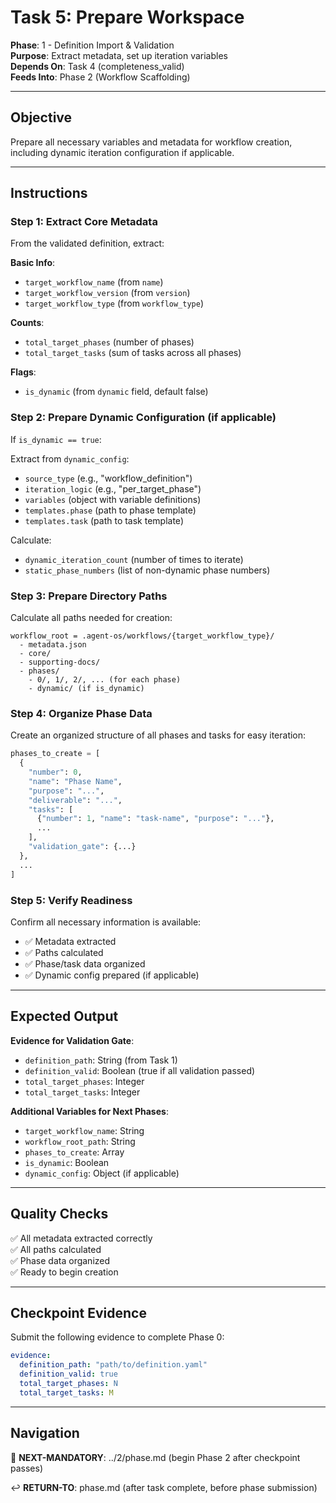 # Task 5: Prepare Workspace

**Phase**: 1 - Definition Import & Validation  
**Purpose**: Extract metadata, set up iteration variables  
**Depends On**: Task 4 (completeness_valid)  
**Feeds Into**: Phase 2 (Workflow Scaffolding)

---

## Objective

Prepare all necessary variables and metadata for workflow creation, including dynamic iteration configuration if applicable.

---

## Instructions

### Step 1: Extract Core Metadata

From the validated definition, extract:

**Basic Info**:
- `target_workflow_name` (from `name`)
- `target_workflow_version` (from `version`)
- `target_workflow_type` (from `workflow_type`)

**Counts**:
- `total_target_phases` (number of phases)
- `total_target_tasks` (sum of tasks across all phases)

**Flags**:
- `is_dynamic` (from `dynamic` field, default false)

### Step 2: Prepare Dynamic Configuration (if applicable)

If `is_dynamic == true`:

Extract from `dynamic_config`:
- `source_type` (e.g., "workflow_definition")
- `iteration_logic` (e.g., "per_target_phase")
- `variables` (object with variable definitions)
- `templates.phase` (path to phase template)
- `templates.task` (path to task template)

Calculate:
- `dynamic_iteration_count` (number of times to iterate)
- `static_phase_numbers` (list of non-dynamic phase numbers)

### Step 3: Prepare Directory Paths

Calculate all paths needed for creation:

```
workflow_root = .agent-os/workflows/{target_workflow_type}/
  - metadata.json
  - core/
  - supporting-docs/
  - phases/
    - 0/, 1/, 2/, ... (for each phase)
    - dynamic/ (if is_dynamic)
```

### Step 4: Organize Phase Data

Create an organized structure of all phases and tasks for easy iteration:

```python
phases_to_create = [
  {
    "number": 0,
    "name": "Phase Name",
    "purpose": "...",
    "deliverable": "...",
    "tasks": [
      {"number": 1, "name": "task-name", "purpose": "..."},
      ...
    ],
    "validation_gate": {...}
  },
  ...
]
```

### Step 5: Verify Readiness

Confirm all necessary information is available:
- ✅ Metadata extracted
- ✅ Paths calculated
- ✅ Phase/task data organized
- ✅ Dynamic config prepared (if applicable)

---

## Expected Output

**Evidence for Validation Gate**:
- `definition_path`: String (from Task 1)
- `definition_valid`: Boolean (true if all validation passed)
- `total_target_phases`: Integer
- `total_target_tasks`: Integer

**Additional Variables for Next Phases**:
- `target_workflow_name`: String
- `workflow_root_path`: String
- `phases_to_create`: Array
- `is_dynamic`: Boolean
- `dynamic_config`: Object (if applicable)

---

## Quality Checks

✅ All metadata extracted correctly  
✅ All paths calculated  
✅ Phase data organized  
✅ Ready to begin creation

---

## Checkpoint Evidence

Submit the following evidence to complete Phase 0:

```yaml
evidence:
  definition_path: "path/to/definition.yaml"
  definition_valid: true
  total_target_phases: N
  total_target_tasks: M
```

---

## Navigation

🎯 **NEXT-MANDATORY**: ../2/phase.md (begin Phase 2 after checkpoint passes)

↩️ **RETURN-TO**: phase.md (after task complete, before phase submission)

